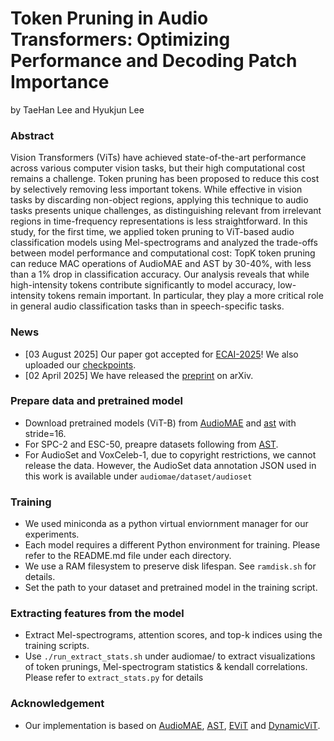 # Token Pruning in Audio Transformers: Optimizing Performance and Decoding Patch Importance

by TaeHan Lee and Hyukjun Lee

### Abstract
Vision Transformers (ViTs) have achieved state-of-the-art performance across various computer vision tasks, but their high computational cost remains a challenge. Token
pruning has been proposed to reduce this cost by selectively removing less important tokens. While effective in vision tasks by discarding non-object regions, applying this technique to audio tasks presents unique challenges, as distinguishing relevant from irrelevant regions in time-frequency representations is less
straightforward. In this study, for the first time, we applied token pruning to ViT-based audio classification models using
Mel-spectrograms and analyzed the trade-offs between model performance and computational cost: TopK token pruning can
reduce MAC operations of AudioMAE and AST by 30-40%, with less than a 1% drop in classification accuracy. Our analysis reveals that while high-intensity tokens contribute significantly to model accuracy, low-intensity tokens remain important. In particular, they play a more critical role in general audio
classification tasks than in speech-specific tasks.

### News
* [03 August 2025] Our paper got accepted for [ECAI-2025](https://ecai2025.org/)! We also uploaded our [checkpoints](https://drive.google.com/drive/folders/1cBDXh98m2qDlYLLX3q6xB-gtU1uUtxhK).
* [02 April  2025] We have released the [preprint](https://arxiv.org/abs/2504.01690) on arXiv.

### Prepare data and pretrained model
* Download pretrained models (ViT-B) from [AudioMAE](https://github.com/facebookresearch/AudioMAE) and [ast](https://github.com/YuanGongND/ast) with stride=16.
* For SPC-2 and ESC-50, preapre datasets following from [AST](https://github.com/YuanGongND/ast).
* For AudioSet and VoxCeleb-1, due to copyright restrictions, we cannot release the data. However, the AudioSet data annotation JSON used in this work is available under   ``audiomae/dataset/audioset``

### Training
* We used miniconda as a python virtual enviornment manager for our experiments.
* Each model requires a different Python environment for training. Please refer to the README.md file under each directory.
* We use a RAM filesystem to preserve disk lifespan. See ``ramdisk.sh`` for details.
* Set the path to your dataset and pretrained model in the training script.

### Extracting features from the model
* Extract Mel-spectrograms, attention scores, and top-k indices using the training scripts.
* Use ``./run_extract_stats.sh`` under audiomae/ to extract visualizations of token prunings, Mel-spectrogram statistics & kendall correlations. Please refer to ``extract_stats.py`` for details

### Acknowledgement
* Our implementation is based on [AudioMAE](https://github.com/facebookresearch/AudioMAE), [AST](https://github.com/YuanGongND/ast), [EViT](https://github.com/youweiliang/evit) and [DynamicViT](https://github.com/raoyongming/DynamicViT).
